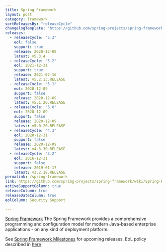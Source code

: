 ```yaml
---
title: Spring Framework
layout: post
category: framework
sortReleasesBy: "releaseCycle"
changelogTemplate: "https://github.com/spring-projects/spring-framework/releases/tag/__LATEST__"
releases:
  - releaseCycle: "5.3"
    eol: false
    support: true
    release: 2020-12-09
    latest: v5.3.4
  - releaseCycle: "5.2"
    eol: 2021-12-31
    support: true
    release: 2021-02-16
    latest: v5.2.13.RELEASE
  - releaseCycle: "5.1"
    eol: 2020-12-09
    support: false
    release: 2020-12-09
    latest: v5.1.20.RELEASE
  - releaseCycle: "5.0"
    eol: 2020-12-09
    support: false
    release: 2020-12-09
    latest: v5.0.20.RELEASE
  - releaseCycle: "4.3"
    eol: 2020-12-31
    support: false
    release: 2020-12-09
    latest: v4.3.30.RELEASE
  - releaseCycle: "3.2"
    eol: 2016-12-31
    support: false
    release: 2019-01-17
    latest: v3.2.18.RELEASE
permalink: /spring-framework
link: https://github.com/spring-projects/spring-framework/wiki/Spring-Framework-Versions
activeSupportColumn: true
releaseColumn: true
releaseDateColumn: true
eolColumn: Security Support

---
```

[Spring Framework](https://spring.io/projects/spring-framework) The Spring Framework provides a comprehensive programming and configuration model for modern Java-based enterprise applications - on any kind of deployment platform.

See [Spring Framework Milestones](https://github.com/spring-projects/spring-framework/milestones) for upcoming releases. EoL policy described in [here](https://github.com/spring-projects/spring-framework/wiki/Spring-Framework-Versions)
